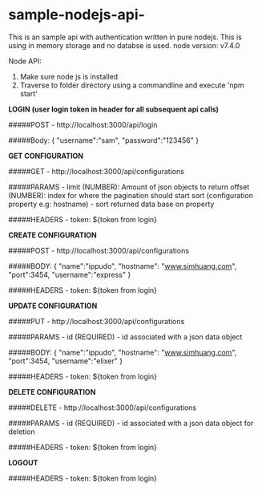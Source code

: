 # sample-nodejs-api-
This is an sample api with authentication written in pure nodejs.
This is using in memory storage and no databse is used.
node version: v7.4.0

Node API:
1) Make sure node js is installed
2) Traverse to folder directory using a commandline and execute 'npm start'

**LOGIN (user login token in header for all subsequent api calls)**

#####POST - http://localhost:3000/api/login

#####Body: {
            "username":"sam",
            "password":"123456"
         }

**GET CONFIGURATION**

#####GET - http://localhost:3000/api/configurations

#####PARAMS - limit (NUMBER): Amount of json objects to return 
            offset (NUMBER): index for where the pagination should start
            sort (configuration property e.g: hostname) - sort returned data base on property  

#####HEADERS - token: ${token from login}

**CREATE CONFIGURATION**

#####POST - http://localhost:3000/api/configurations

#####BODY: {
            "name":"ippudo",
            "hostname": "www.simhuang.com",
            "port":3454,
            "username":"express"
         }

#####HEADERS - token: ${token from login}

**UPDATE CONFIGURATION**

#####PUT - http://localhost:3000/api/configurations

#####PARAMS - id (REQUIRED) - id associated with a json data object 

#####BODY: {
            "name":"ippudo",
            "hostname": "www.simhuang.com",
            "port":3454,
            "username":"elixer"
         }

#####HEADERS - token: ${token from login}

**DELETE CONFIGURATION**

#####DELETE - http://localhost:3000/api/configurations

#####PARAMS - id (REQUIRED) - id associated with a json data object for deletion

#####HEADERS - token: ${token from login}

**LOGOUT**

#####HEADERS - token: ${token from login}